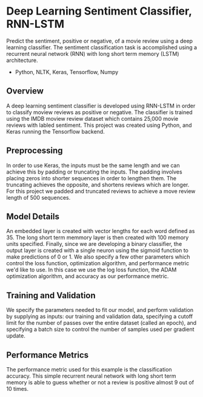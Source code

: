 # Deep Learning Sentiment Classifier, RNN-LSTM
Predict the sentiment, positive or negative, of a movie review using a deep learning classifier. The sentiment classification task is accomplished using a recurrent neural network (RNN) with long short term memory (LSTM) architecture.
* Python, NLTK, Keras, Tensorflow, Numpy
## Overview
A deep learning sentiment classifier is developed using RNN-LSTM in order to classify moview reviews as positive or negative. The classifier is trained using the IMDB moview review dataset which contains 25,000 movie reviews with labled sentiment. This project was created using Python, and Keras running the Tensorflow backend.

## Preprocessing
In order to use Keras, the inputs must be the same length and we can achieve this by padding or truncating the inputs. The padding involves placing zeros into shorter sequences in order to lengthen them. The truncating achieves the opposite, and shortens reviews which are longer. For this project we padded and truncated reviews to achieve a move review length of 500 sequences.

## Model Details
An embedded layer is created with vector lengths for each word defined as 35. The long short term memmory layer is then created with 100 memory units specified. Finally, since we are developing a binary classifier, the output layer is created with a single neuron using the sigmoid function to make predictions of 0 or 1. We also specify a few other parameters which control the loss function, optimization algorithm, and performance metric we'd like to use. In this case we use the log loss function, the ADAM optimization algorithm, and accuracy as our performance metric.

## Training and Validation
We specify the parameters needed to fit our model, and perform validation by supplying as inputs: our training and validation data, specifying a cutoff limit for the number of passes over the entire dataset (called an epoch), and specifying a batch size to control the number of samples used per gradient update.

## Performance Metrics
The performance metric used for this example is the classification accuracy. This simple recurrent neural network with long short term memory is able to guess whether or not a review is positive almost 9 out of 10 times.

